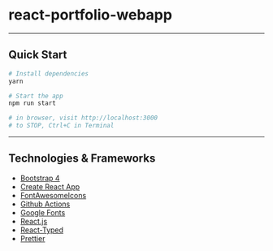 # react-portfolio-webapp
---

## Quick Start

```sh
# Install dependencies
yarn

# Start the app
npm run start

# in browser, visit http://localhost:3000
# to STOP, Ctrl+C in Terminal
```

---

## Technologies & Frameworks

- [Bootstrap 4](https://getbootstrap.com/)
- [Create React App](https://facebook.github.io/create-react-app/)
- [FontAwesomeIcons](https://fontawesome.com/v5.15/icons)
- [Github Actions](https://docs.github.com/en/actions)
- [Google Fonts](https://fonts.google.com/)
- [React.js](https://reactjs.org/)
- [React-Typed](https://github.com/ssbeefeater/react-typed)
- [Prettier](https://prettier.io/)
